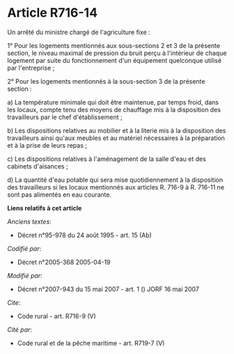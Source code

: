 # Article R716-14

Un arrêté du ministre chargé de l'agriculture fixe : 

1° Pour les logements mentionnés aux sous-sections 2 et 3 de la présente section, le niveau maximal de pression du bruit
perçu à l'intérieur de chaque logement par suite du fonctionnement d'un équipement quelconque utilisé par l'entreprise ; 

2° Pour les logements mentionnés à la sous-section 3 de la présente section : 

a) La température minimale qui doit être maintenue, par temps froid, dans les locaux, compte tenu des moyens de chauffage mis
à la disposition des travailleurs par le chef d'établissement ; 

b) Les dispositions relatives au mobilier et à la literie mis à la disposition des travailleurs ainsi qu'aux meubles et au
matériel nécessaires à la préparation et à la prise de leurs repas ; 

c) Les dispositions relatives à l'aménagement de la salle d'eau et des cabinets d'aisances ; 

d) La quantité d'eau potable qui sera mise quotidiennement à la disposition des travailleurs si les locaux mentionnés aux
articles R. 716-9 à R. 716-11 ne sont pas alimentés en eau courante.

**Liens relatifs à cet article**

_Anciens textes_:

  - Décret n°95-978 du 24 août 1995 - art. 15 (Ab)

_Codifié par_:

  - Décret n°2005-368 2005-04-19

_Modifié par_:

  - Décret n°2007-943 du 15 mai 2007 - art. 1 () JORF 16 mai 2007

_Cite_:

  - Code rural - art. R716-9 (V)

_Cité par_:

  - Code rural et de la pêche maritime - art. R719-7 (V)
